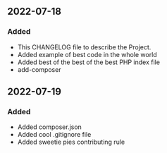 
## 2022-07-18
### Added
- This CHANGELOG file to describe the Project.
- Added example of best code in the whole world
- Added best of the best of the best PHP index file
- add-composer

## 2022-07-19
### Added
- Added composer.json
- Added cool .gitignore file
- Added sweetie pies contributing rule
